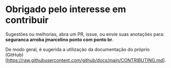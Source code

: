 # Obrigado pelo interesse em contribuir

Sugestões ou melhorias, abra um PR, issue, ou envie suas anotações para: **seguranca arroba jmarcelino ponto com ponto br**.

De modo geral, é sugerida a utilização da documentação do próprio (GitHub)[https://raw.githubusercontent.com/github/docs/main/CONTRIBUTING.md].
